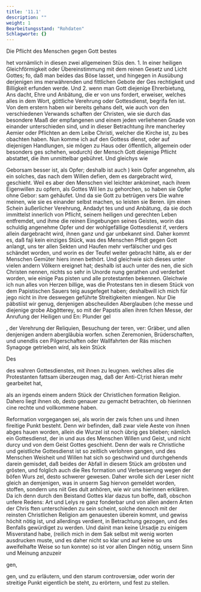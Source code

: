 ```yaml
---
title: '11.1'
description: ""
weight: 1
Bearbeitungsstand: "Rohdaten"
Schlagworte: {}
---
```


<!-- Seite 478 -->



Die Pflicht des Menschen gegen Gott bestes

het vornämlich in diesen zwei allgemeinen Stüs den. 1. In einer heiligen Gleichförmigkeit oder Übereinstimmung mit dem reinen Gesetz und Licht Gottes; fo, daß man beides das Böse lasset, und hingegen in Ausübung derjenigen ims merwährenden und fittlichen Gebote der Ges rechtigkeit und Billigkeit erfunden werde. Und 2. wenn man Gott diejenige Ehrerbietung, Ans dacht, Ehre und Anbätung, die er von uns fordert, erweiser, welches alles in dem Wort, göttliche Verehrung oder Gottesdienst, begrifa fen ist. Von dem erstern haben wir bereits gehans delt, wie auch von den verschiedenen Verwands schaften der Christen, wie sie durch das besondere Maaß der empfangenen und einem jeden verliehenen Gnade von einander unterschieden sind, und in dieser Betrachtung ihre mancherley Aemier oder Pflichten an dem Leibe Christi, welcher die Kirche ist, zu bes obachten haben. Nun komme ich auf den Gottess dienst, oder auf diejenigen Handlungen, sie mögen zu Haus oder öffentlich, allgemein oder besonders ges schehen, wodurch) der Mensch Gott diejenige Pflicht abstattet, die ihm unmittelbar gebühret. Und gleichys wie

<!-- Seite 479 -->

Geborsam besser ist, als Opfer; deshalb ist auch ) kein Opfer angenehm, als ein solches, das nach dem Willen defien, dem es dargebracht wird, geschieht. Weil es aber den Menschen viel leichter ankòminet, nach ihrem Eigenwillen zu opfern, als Gottes Wil len zu gehorchen, so haben sie Opfer ohne Gebor: sam gehäufet. Und da sie Gott zu betrügen vers Die wahre meinen, wie sie es einander selbst machen, so leisten sie Beren. iijm einen Schein äußerlicher Verehrung, Andadyt tes und und Anbätung, da sie doch immittelst innerlich von Pflicht, seinem heiligen und gerechten Leben entfremdet, und ihme die reinen Eingebungen seines Geistes, worin das schuldig angenehme Opfer und der wohlgefällige Gottesdienst if, verders allein dargebracht wird, ihnen ganz und gar unbekannt sind. Daher kommt es, daß faji kein einziges Stück, was des Menschen Pflidt gegen Gott anlangt, uns ter allen Sekten und Haufen mehr verfälscher und ges schändet worden, und worin es der Teufel weiter gebracht hätte, als er der Menschen Gemüter hiers innen bethört. Und gleichwie sich dieses unter vielen andern Völkern ereignet hat; deshalb ist auch unter des nen, die sich Christen nennen, nichts so sehr in Unorde nung gerathen und verderbet worden, wie einige Pas pisten und alle protestanten bekennen. Gleichwie ich nun alles von Herzen billige, was die Protestans ten in diesem Stück von dem Papistischen Sauers teig ausgefeget haben; deshalbwill ich mich für jego nicht in ihre deswegen geführte Streitigkeiten miengen. Nur Die päbstiist wir genug, denjenigen abscheuliden Aberglauben (che messe und diejenige grobe Abgðtterey, so mit der Papstis allen ihren fchen Messe, der Anrufung der Heiligen und En: Plunder gel

, der Verehrung der Reliquien, Besuchung der teren, ver: Gräber, und allen denjenigen andern aberglăubia worfen. schen Zeremonien, Brüderschaften, und unendlis cen Pilgerschaften oder Wallfahrten der Räs mischen Synagoge getrieben wird, als kein Stück

Des
<!-- Seite 480 -->



des wahren Gottesdienstes, mit ihnen zu leugnen. welches alles die Protestanten fattsam überzeugen mag, daß der Anti-Cl;rist hieran mehr gearbeitet hat,

als an irgends einem andern Stück der Christlichen formation Religion. Dahero liegt ihnen ob, desto genauer zu gemacht betrachten, ob hierinnen cine rechte und vollkommene haben.

Reformation vorgegangen sei, als worin der zwis fchen uns und ihnen fireitige Punkt besteht. Denn wir befinden, daß zwar viele Aeste von ihnen abges hauen worden, allein die Wurzel ist noch übrig ges blieben; nämlich ein Gottesdienst, der in und aus des Menschen Willen und Geist, und nicht durcy und von dem Geist Gottes geschieht. Denn der wals re Christliche und geistliche Gottesdienst ist so zeitlich verlohren gangen, und des Menschen Weisheit und Willen hat sich so geschwind und durchgehends darein gemisdet, daß beides der Abfall in diesem Stück am gróbsten und grösten, und folglich auch die Res formation und Verbesserung wegen der böfen Wurs zel, desto schwerer gewesen. Daher wrolle sich der Leser nicht gleich an demjenigen, was in unserm Sag hiervon gemeldet worden, stoffen, sondern uns niit Ges dult anhören, wie wir uns hierinnen erklären. Da ich denn durch den Beistand Gottes klar dazus tun boffe, daß, obschon unfere Redens: Art und Lelys re ganz fonderbar und von allen andern Arten der Chris ften unterschieden zu sein scheint, solche dennoch mit der reinsten Christlichen Religion am genauesten überein kommt, und gewiss höchit nötig ist, und allerdings verdient, in Betrachtung gezogen, und des Benfalls gewürdiget zu werden. Und dainit man keine Ursadje zu einigem Misverstand habe, (reilich mich in dem Sak selbst mit wenig worten ausdrucken muste, und es daher nicht so klar und auf keine so uns aweifelhafte Weise so tun konnte) so ist vor allen Dingen nötig, unsern Sinn und Meinung anzuzeir

gen,
<!-- Seite 481 -->

gen, und zu erläutern, und den starum controversiæ, oder worin der streitige Punkt eigentlich be steht, zu erörtern, und fest zu stellen.

